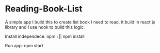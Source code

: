 # Reading-Book-List

A simple app I build this to create list book I need to read, it build in react js library and I use hook to build this logic.

Install independece: npm i || npm install

Run app: npm start 

